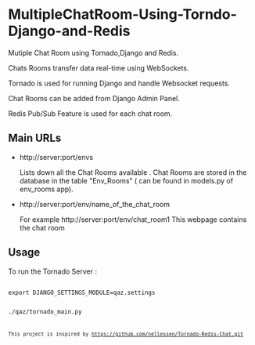 MultipleChatRoom-Using-Torndo-Django-and-Redis
==============================================

Mutiple Chat Room using Tornado,Django and Redis. 

Chats Rooms transfer data real-time using WebSockets.

Tornado is used for running Django and handle Websocket requests.

Chat Rooms can be added from Django Admin Panel.

Redis Pub/Sub Feature is used for each chat room.


Main URLs
---------

*	http://server:port/envs

	Lists down all the Chat Rooms available . 
    Chat Rooms are stored in the database in the table "Env_Rooms" ( can be found in models.py of env_rooms app).
*	http://server:port/env/name_of_the_chat_room  

	For example http://server:port/env/chat_room1
	This webpage contains the chat room
	
	
Usage
-----

To run the Tornado Server :

<code>
export DJANGO_SETTINGS_MODULE=qaz.settings

./qaz/tornado_main.py
<code>

This project is inspired by https://github.com/nellessen/Tornado-Redis-Chat.git



